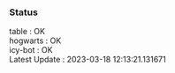 ### Status


table : OK  
hogwarts : OK  
icy-bot : OK  
Latest Update : 2023-03-18 12:13:21.131671
